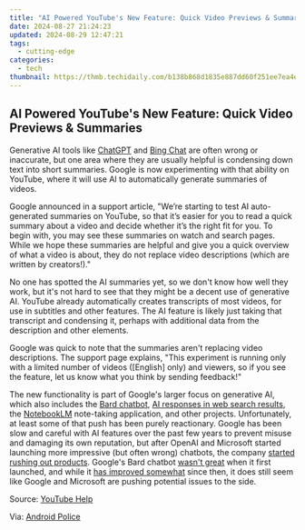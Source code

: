 ```yaml
---
title: "AI Powered YouTube's New Feature: Quick Video Previews & Summaries"
date: 2024-08-27 21:24:23
updated: 2024-08-29 12:47:21
tags:
  - cutting-edge
categories:
  - tech
thumbnail: https://thmb.techidaily.com/b138b868d1835e887dd60f251ee7ea4ef4f6730ac1d9438afe31e96762be6b28.jpg
---
```


## AI Powered YouTube's New Feature: Quick Video Previews & Summaries

Generative AI tools like [ChatGPT](https://extra-resources.techidaily.com/new-capture-clarity-editing-insights-for-professional-results/) and [Bing Chat](https://facebook-video-recording.techidaily.com/new-in-2024-the-insiders-look-at-securing-fb-status-videos/) are often wrong or inaccurate, but one area where they are usually helpful is condensing down text into short summaries. Google is now experimenting with that ability on YouTube, where it will use AI to automatically generate summaries of videos.

 Google announced in a support article, "We’re starting to test AI auto-generated summaries on YouTube, so that it’s easier for you to read a quick summary about a video and decide whether it’s the right fit for you. To begin with, you may see these summaries on watch and search pages. While we hope these summaries are helpful and give you a quick overview of what a video is about, they do not replace video descriptions (which are written by creators!)."

 No one has spotted the AI summaries yet, so we don't know how well they work, but it's not hard to see that they might be a decent use of generative AI. YouTube already automatically creates transcripts of most videos, for use in subtitles and other features. The AI feature is likely just taking that transcript and condensing it, perhaps with additional data from the description and other elements.

 Google was quick to note that the summaries aren't replacing video descriptions. The support page explains, "This experiment is running only with a limited number of videos (\[English\] only) and viewers, so if you see the feature, let us know what you think by sending feedback!"

 The new functionality is part of Google's larger focus on generative AI, which also includes the [Bard chatbot](https://youtube-video-recordings.techidaily.com/in-2024-enhance-branding-the-ultimate-guide-to-custom-urls-for-youtube/), [AI responses in web search results](https://extra-approaches.techidaily.com/star-studded-whatsapp-profiles-a-zodiac-guide-to-crafting-bios-for-2024/), the [NotebookLM](https://win-solutions.techidaily.com/1722997973389-troubleshooting-guide-fixing-windows-spotlight-issues-on-windows-11/) note-taking application, and other projects. Unfortunately, at least some of that push has been purely reactionary. Google has been slow and careful with AI features over the past few years to prevent misuse and damaging its own reputation, but after OpenAI and Microsoft started launching more impressive (but often wrong) chatbots, the company [started rushing out products](https://www.theverge.com/2023/1/20/23563851/google-search-ai-chatbot-demo-chatgpt). Google's Bard chatbot [wasn't great](https://www.businessinsider.com/testers-say-google-bard-worse-than-chatgpt-2023-3) when it first launched, and while it [has improved somewhat](https://facebook-video-files.techidaily.com/new-elevating-social-media-interaction-via-fb-story-links/) since then, it does still seem like Google and Microsoft are pushing potential issues to the side.

 Source: [YouTube Help](https://support.google.com/youtube/thread/18138167#:~:text=Testing%20AI%20auto%2Dgenerated%20summaries) 

 Via: [Android Police](https://www.androidpolice.com/youtube-experiment-ai-video-summary/)

<ins class="adsbygoogle"
     style="display:block"
     data-ad-format="autorelaxed"
     data-ad-client="ca-pub-7571918770474297"
     data-ad-slot="1223367746"></ins>



<ins class="adsbygoogle"
     style="display:block"
     data-ad-client="ca-pub-7571918770474297"
     data-ad-slot="8358498916"
     data-ad-format="auto"
     data-full-width-responsive="true"></ins>
